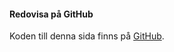 #### Redovisa på GitHub

Koden till denna sida finns på [GitHub](https://github.com/pererselena/bth-design).
